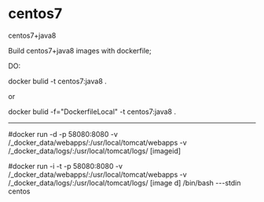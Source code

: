 # centos7
centos7+java8

Build centos7+java8 images with dockerfile;


DO:

docker bulid  -t centos7:java8 .

or

docker bulid -f="DockerfileLocal" -t centos7:java8 .

-------------------------------------------------------


#docker run -d -p 58080:8080 -v /_docker_data/webapps/:/usr/local/tomcat/webapps -v /_docker_data/logs/:/usr/local/tomcat/logs/ [imageid]	

#docker run -i -t -p 58080:8080 -v /_docker_data/webapps/:/usr/local/tomcat/webapps -v /_docker_data/logs/:/usr/local/tomcat/logs/  [image d] /bin/bash  ---stdin centos 
